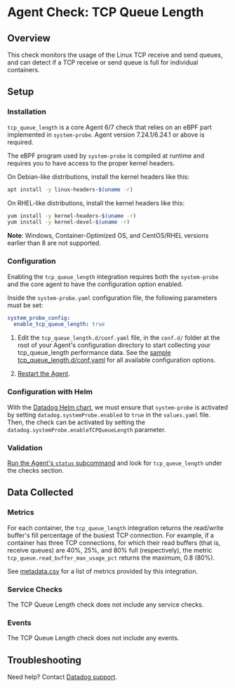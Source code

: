 # Agent Check: TCP Queue Length

## Overview

This check monitors the usage of the Linux TCP receive and send queues, and can detect if a TCP receive or send queue is full for individual containers.

## Setup

### Installation

`tcp_queue_length` is a core Agent 6/7 check that relies on an eBPF part implemented in `system-probe`. Agent version 7.24.1/6.24.1 or above is required.

The eBPF program used by `system-probe` is compiled at runtime and requires you to have access to the proper kernel headers.

On Debian-like distributions, install the kernel headers like this:
```sh
apt install -y linux-headers-$(uname -r)
```

On RHEL-like distributions, install the kernel headers like this:
```sh
yum install -y kernel-headers-$(uname -r)
yum install -y kernel-devel-$(uname -r)
```

**Note**: Windows, Container-Optimized OS, and CentOS/RHEL versions earlier than 8 are not supported.

### Configuration

Enabling the `tcp_queue_length` integration requires both the `system-probe` and the core agent to have the configuration option enabled.

Inside the `system-probe.yaml` configuration file, the following parameters must be set:
```yaml
system_probe_config:
  enable_tcp_queue_length: true
```

1. Edit the `tcp_queue_length.d/conf.yaml` file, in the `conf.d/` folder at the root of your
   Agent's configuration directory to start collecting your tcp_queue_length performance data.
   See the [sample tcp_queue_length.d/conf.yaml][1] for all available configuration options.

2. [Restart the Agent][2].


### Configuration with Helm

With the [Datadog Helm chart][3], we must ensure that `system-probe` is activated by setting `datadog.systemProbe.enabled` to `true` in the `values.yaml` file.
Then, the check can be activated by setting the `datadog.systemProbe.enableTCPQueueLength` parameter.

### Validation

[Run the Agent's `status` subcommand][2] and look for `tcp_queue_length` under the checks section.

## Data Collected

### Metrics

For each container, the `tcp_queue_length` integration returns the read/write buffer's fill percentage of the busiest TCP connection. For example, if a container has three TCP connections, for which their read buffers (that is, receive queues) are 40%, 25%, and 80% full (respectively), the metric `tcp_queue.read_buffer_max_usage_pct` returns the maximum, 0.8 (80%).

See [metadata.csv][4] for a list of metrics provided by this integration.

### Service Checks

The TCP Queue Length check does not include any service checks.

### Events

The TCP Queue Length check does not include any events.

## Troubleshooting

Need help? Contact [Datadog support][5].

[1]: https://github.com/DataDog/datadog-agent/blob/master/cmd/agent/dist/conf.d/tcp_queue_length.d/conf.yaml.example
[2]: https://docs.datadoghq.com/agent/guide/agent-commands/#start-stop-and-restart-the-agent
[3]: https://github.com/helm/charts/tree/master/stable/datadog
[4]: https://github.com/DataDog/integrations-core/blob/master/tcp_queue_length/metadata.csv
[5]: https://docs.datadoghq.com/help/
